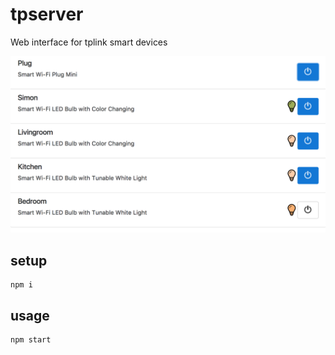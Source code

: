 # tpserver

Web interface for tplink smart devices

![screenshot](screenshot.png)

## setup

```
npm i
```

## usage

```
npm start
```